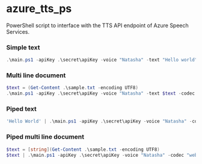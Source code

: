 # azure_tts_ps
PowerShell script to interface with the TTS API endpoint of Azure Speech Services.

### Simple text
```PowerShell
.\main.ps1 -apiKey .\secret\apiKey -voice "Natasha" -text "Hello world" -codec "webm" -codecQuality "max" -quiet $false
```

### Multi line document
```PowerShell
$text = (Get-Content .\sample.txt -encoding UTF8)
.\main.ps1 -apiKey .\secret\apiKey -voice "Natasha" -text $text -codec "audio" -codecQuality "max" -quiet $false
```

### Piped text
```PowerShell
'Hello World' | .\main.ps1 -apiKey .\secret\apiKey -voice "Natasha" -codec "webm" -codecQuality "max" -quiet $false
```

### Piped multi line document
```PowerShell
$text = [string](Get-Content .\sample.txt -encoding UTF8)
$text | .\main.ps1 -apiKey .\secret\apiKey -voice "Natasha" -codec "webm" -codecQuality "max" -quiet $false
```
